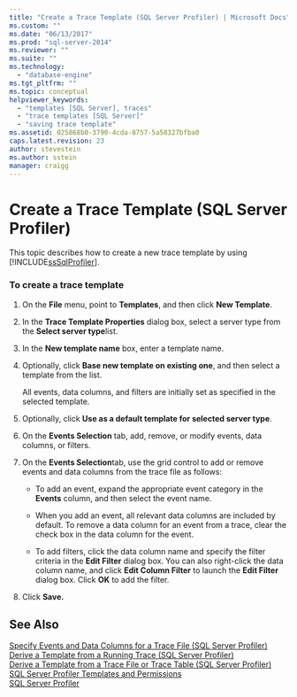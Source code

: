 ```yaml
---
title: "Create a Trace Template (SQL Server Profiler) | Microsoft Docs"
ms.custom: ""
ms.date: "06/13/2017"
ms.prod: "sql-server-2014"
ms.reviewer: ""
ms.suite: ""
ms.technology: 
  - "database-engine"
ms.tgt_pltfrm: ""
ms.topic: conceptual
helpviewer_keywords: 
  - "templates [SQL Server], traces"
  - "trace templates [SQL Server]"
  - "saving trace template"
ms.assetid: 025868b0-3790-4cda-8757-5a58327bfba0
caps.latest.revision: 23
author: stevestein
ms.author: sstein
manager: craigg
---
```

# Create a Trace Template (SQL Server Profiler)
  This topic describes how to create a new trace template by using [!INCLUDE[ssSqlProfiler](../../includes/sssqlprofiler-md.md)].  
  
### To create a trace template  
  
1.  On the **File** menu, point to **Templates**, and then click **New Template**.  
  
2.  In the **Trace Template Properties** dialog box, select a server type from the **Select server type**list.  
  
3.  In the **New template name** box, enter a template name.  
  
4.  Optionally, click **Base new template on existing one**, and then select a template from the list.  
  
     All events, data columns, and filters are initially set as specified in the selected template.  
  
5.  Optionally, click **Use as a default template for selected server type**.  
  
6.  On the **Events Selection** tab, add, remove, or modify events, data columns, or filters.  
  
7.  On the **Events Selection**tab, use the grid control to add or remove events and data columns from the trace file as follows:  
  
    -   To add an event, expand the appropriate event category in the **Events** column, and then select the event name.  
  
    -   When you add an event, all relevant data columns are included by default. To remove a data column for an event from a trace, clear the check box in the data column for the event.  
  
    -   To add filters, click the data column name and specify the filter criteria in the **Edit Filter** dialog box. You can also right-click the data column name, and click **Edit Column Filter** to launch the **Edit Filter** dialog box. Click **OK** to add the filter.  
  
8.  Click **Save.**  
  
## See Also  
 [Specify Events and Data Columns for a Trace File &#40;SQL Server Profiler&#41;](specify-events-and-data-columns-for-a-trace-file-sql-server-profiler.md)   
 [Derive a Template from a Running Trace &#40;SQL Server Profiler&#41;](derive-a-template-from-a-running-trace-sql-server-profiler.md)   
 [Derive a Template from a Trace File or Trace Table &#40;SQL Server Profiler&#41;](derive-a-template-from-a-trace-file-or-trace-table-sql-server-profiler.md)   
 [SQL Server Profiler Templates and Permissions](sql-server-profiler-templates-and-permissions.md)   
 [SQL Server Profiler](sql-server-profiler.md)  
  
  
